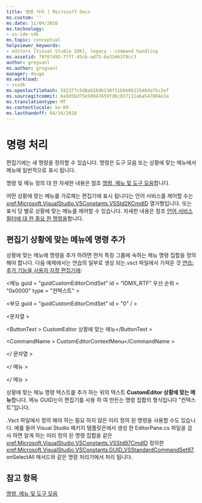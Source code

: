 ```yaml
---
title: 명령 처리 | Microsoft Docs
ms.custom: ''
ms.date: 11/04/2016
ms.technology:
- vs-ide-sdk
ms.topic: conceptual
helpviewer_keywords:
- editors [Visual Studio SDK], legacy - command handling
ms.assetid: 78f67d92-77f7-45cb-ad75-6e3346379cc3
author: gregvanl
ms.author: gregvanl
manager: douge
ms.workload:
- vssdk
ms.openlocfilehash: 542277c5d8ab1b9b130f31bbb06215d8da7bc2ef
ms.sourcegitcommit: 6a9d5bd75e50947659fd6c837111a6a547884e2a
ms.translationtype: MT
ms.contentlocale: ko-KR
ms.lasthandoff: 04/16/2018
---
```

# <a name="command-handling"></a>명령 처리
편집기에는 새 명령을 정의할 수 있습니다. 명령은 도구 모음 또는 상황에 맞는 메뉴에서 메뉴에 일반적으로 표시 됩니다.  
  
 명령 및 메뉴 정의 대 한 자세한 내용은 참조 [명령, 메뉴 및 도구 모음](../extensibility/internals/commands-menus-and-toolbars.md)합니다.  
  
 어떤 상황에 맞는 메뉴를 가로채는 편집기에 표시 됩니다는 언어 서비스를 제어할 수는 <xref:Microsoft.VisualStudio.VSConstants.VSStd2KCmdID> 열거형입니다. 또는 표식 당 별로 상황에 맞는 메뉴를 제어할 수 있습니다. 자세한 내용은 참조 [언어 서비스 필터에 대 한 중요 한 명령을](../extensibility/internals/important-commands-for-language-service-filters.md)합니다.  
  
## <a name="adding-commands-to-the-editor-context-menu"></a>편집기 상황에 맞는 메뉴에 명령 추가  
 상황에 맞는 메뉴에 명령을 추가 하려면 먼저 특정 그룹에 속하는 메뉴 명령 집합을 정의 해야 합니다. 다음 예제에서는 연습의 일부로 생성 되는.vsct 파일에서 가져온 것 [연습: 추가 기능을 사용자 지정 편집기에](../extensibility/walkthrough-adding-features-to-a-custom-editor.md):  
  
 \<메뉴 guid = "guidCustomEditorCmdSet" id = "IDMX_RTF" 우선 순위 = "0x0000" type = "컨텍스트" >  
  
 \<부모 guid = "guidCustomEditorCmdSet" id = "0" / >  
  
 \<문자열 >  
  
 \<ButtonText > CustomEditor 상황에 맞는 메뉴\</ButtonText >  
  
 \<CommandName > CustomEditorContextMenu\</CommandName >  
  
 \</ 문자열 >  
  
 \</ 메뉴 >  
  
 \</ 메뉴 >  
  
 상황에 맞는 메뉴 명령 텍스트를 추가 하는 위의 텍스트 **CustomEditor 상황에 맞는 메뉴**합니다. 메뉴 GUID는이 편집기를 사용 하 여 만든는 명령 집합의 형식입니다 "컨텍스트"입니다.  
  
 .Vsct 파일에서 정의 해야 하는 필요 하지 않은 미리 정의 된 명령을 사용할 수도 있습니다. 예를 들어 Visual Studio 패키지 템플릿은에서 생성 한 EditorPane.cs 파일을 검사 하면 알게 하는 미리 정의 된 명령 집합을 같은 <xref:Microsoft.VisualStudio.VSConstants.VSStd97CmdID> 정의한 <xref:Microsoft.VisualStudio.VSConstants.GUID_VSStandardCommandSet97>, onSelectAll 메서드와 같은 명령 처리기에서 처리 됩니다.  
  
## <a name="see-also"></a>참고 항목  
 [명령, 메뉴 및 도구 모음](../extensibility/internals/commands-menus-and-toolbars.md)